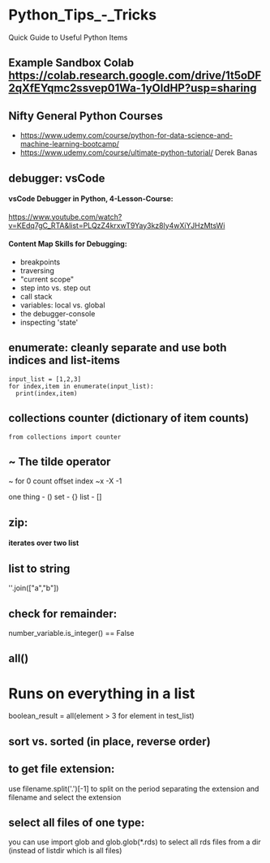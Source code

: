 # Python_Tips_-_Tricks
Quick Guide to Useful Python Items

## Example Sandbox Colab https://colab.research.google.com/drive/1t5oDF2qXfEYqmc2ssvep01Wa-1yOldHP?usp=sharing 

## Nifty General Python Courses
- https://www.udemy.com/course/python-for-data-science-and-machine-learning-bootcamp/ 
- https://www.udemy.com/course/ultimate-python-tutorial/ Derek Banas


## debugger: vsCode

#### vsCode Debugger in Python, 4-Lesson-Course:
https://www.youtube.com/watch?v=KEdq7gC_RTA&list=PLQzZ4krxwT9Yay3kz8ly4wXiYJHzMtsWi

#### Content Map Skills for Debugging:
- breakpoints
- traversing
- "current scope"
- step into vs. step out
- call stack
- variables: local vs. global
- the debugger-console
- inspecting 'state'

## enumerate: cleanly separate and use both indices and list-items
```
input_list = [1,2,3]
for index,item in enumerate(input_list):
  print(index,item)
```

## collections counter (dictionary of item counts)
```
from collections import counter

```

## ~ The tilde operator
~ for 0 count offset index
~x
-X 
-1

one thing - ()
set - {}
list - []


## zip:
#### iterates over two list


## list to string
''.join(["a","b"])


## check for remainder:
number_variable.is_integer() == False
	

## all()
# Runs on everything in a list
boolean_result = all(element > 3 for element in test_list)


## sort vs. sorted (in place, reverse order)

## to get file extension:
use filename.split('.')[-1] to split on the period separating the extension and filename and select the extension

## select all files of one type:
you can use import glob and glob.glob(*.rds) to select all rds files from a dir (instead of listdir which is all files)


